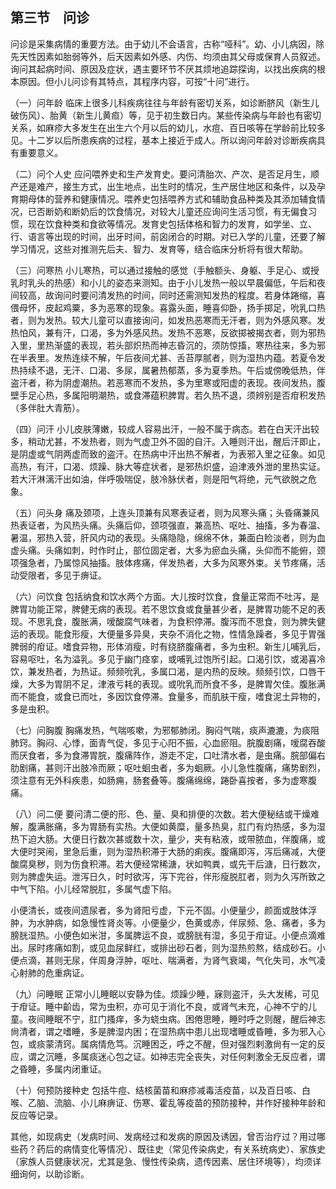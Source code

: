 ## 第三节　问诊

问诊是采集病情的重要方法。由于幼儿不会语言，古称“哑科”。幼、小儿病因，除先天性因素如胎弱等外，后天因素如外感、内伤、均须由其父母或保育人员叙述。询问其起病时间、原因及症状，遇主要环节不厌其烦地追踪探询，以找出疾病的根本原因。但小儿问诊有其特点，其程序内容，可按“十问”进行。

（一）问年龄 临床上很多儿科疾病往往与年龄有密切关系，如诊断脐风（新生儿破伤风）、胎黄（新生儿黄疸）等，见于初生数日内。某些传染病与年龄也有密切关系，如麻疹大多发生在出生六个月以后的幼儿，水痘、百日咳等在学龄前比较多见。十二岁以后所患疾病的过程，基本上接近于成人。所以询问年龄对诊断疾病具有重要意义。

（二）问个人史 应问喂养史和生产发育史。要问清胎次、产次、是否足月生，顺产还是难产，接生方式，出生地点，出生时的情况，生产居住地区和条件，以及孕育期母体的营养和健康情况。喂养史包括喂养方式和辅助食品种类及其添加辅食情况，已否断奶和断奶后的饮食情况，对较大儿童还应询问生活习惯，有无偏食习惯，现在饮食种类和食欲等情况。发育史包括体格和智力的发育，如学坐、立、行、语言等出现的时间，出牙时间，前囟闭合的时期。对已入学的儿童，还要了解学习情况，这些对推测先后夫、智力、发育等，结合临床分析将有很大帮助。

（三）问寒热 小儿寒热，可以通过接触的感觉（手触额头、身躯、手足心、或授乳时乳头的热感）和小儿的姿态来测知。由于小儿发热一般以早晨偏低，午后和夜间较高，故询问时要问清发热的时间，同时还需测知发热的程度。若身体踡缩，喜偎母怀，皮起鸡粟，多为恶寒的现象。喜露头面，睡喜仰卧，扬手掷足，吮乳口热者，则为发热。较大儿童可以直接询问，如发热恶寒而无汗者，则为外感风寒。发热怕风，兼有汗，口渴，多为外感风热。发热不恶寒，反欲掷被揭衣者，则为邪热入里，里热渐盛的表现，若头部炽热而神志昏沉的，须防惊搐，寒热往来，多为邪在半表里。发热连续不解，午后夜间尤甚、舌苔厚腻者，则为湿热内蕴。若夏令发热持续不退，无汗、口渴、多尿，属暑热郁蒸，多为夏季热。午后或傍晚低热，伴盗汗者，称为阴虚潮热。若恶寒而不发热，多为里寒或阳虚的表现。夜间发热，腹壁手足心热，多属阳明潮热，或食滞蕴积脾胃。若久热不退，须辨别是否疳积发热（多伴肚大青筋）。

（四）问汗 小儿皮肤薄嫩，较成人容易出汗，一般不属于病态。若在白天汗出较多，稍动尤甚，不发热者，则为气虚卫外不固的自汗。入睡则汗出，醒后汗即止，是阴虚或气阴两虚而致的盗汗。在热病中汗出热不解者，为表邪入里之征象。如见高热，有汗，口渴、烦躁、脉大等症状者，是邪热炽盛，迫津液外泄的里热实证。若大汗淋漓汗出如油，伴呼吸喘促，肢冷脉伏者，则是阳气将绝，元气欲脱之危象。

（五）问头身 痛及颈项，上连头顶兼有风寒表证者，则为风寒头痛；头昏痛兼风热表证者，为风热头痛。头痛后仰，颈项强直，兼高热、呕吐、抽搐，多为春温、暑温，邪热入营，肝风内动的表现。头痛隐隐，绵绵不休，兼面白睑淡者，则为血虚头痛。头痛如刺，时作时止，部位固定者，大多为瘀血头痛，头仰而不能俯，颈项强急者，乃属惊风抽搐。肢体疼痛，伴发热者，大多为风寒外束。关节疼痛，活动受限者，多见于痹证。

（六）问饮食 包括纳食和饮水两个方面。大儿按时饮食，食量正常而不吐泻，是脾胃功能正常，脾健无病的表现。若不思饮食或食量甚少者，是脾胃功能不足的表现。不思乳食，腹胀满，嗳酸腐气味者，为食积停滞。腹泻而不思食，则为脾失健运的表现。能食形瘦，大便量多异臭，夹杂不消化之物，性情急躁者，多见于胃强脾弱的疳证。嗜食异物，形体消瘦，时有绕脐腹痛者，多为虫积。新生儿哺乳后，容易呕吐，名为溢乳。多见于幽门痉挛，或哺乳过饱所引起。口渴引饮，或渴喜冷饮，兼发热者，为热证。频频吮乳，多属口渴，是内热的反映。频频引饮，口唇干燥，大多为胃阴不足，津液亏耗的表现。或吮乳而所食不多，是脾胃欠佳。腹胀满而不能食，或食已而吐，多因饮食停滞。食量多，而肌肤干瘦，嗜食泥土异物的，多是虫积。

（七）问胸腹 胸痛发热，气喘咳嗽，为邪郁肺闭。胸闷气喘，痰声漉漉，为痰阻肺窍。胸闷、心悸，面青气促，多见于心阳不振，心血瘀阻。脘腹剧痛，嗳腐吞酸而厌食者，多为食滞胃脘，腹痛阵作，游走不定，口吐清水者，是虫痛。脘部偏右肋剧痛，甚则汗出肢冷而厥；呕吐蛔虫者，多为蛔厥。小儿急性腹痛，痛势剧烈，须注意有无外科疾患，如肠痈，肠套叠等。腹痛绵绵，踡卧喜按者，多为虚寒腹痛。

（八）问二便 要问清二便的形、色、量、臭和排便的次数。若大便秘结或干燥难解，腹满胀痛，多为胃肠有实热。大便如黄糜，量多热臭，肛门有灼热感，多为湿热下迫大肠。大便日行数次甚或数十次，量少，夹有粘液，或带脓血，伴腹痛，或大便时哭闹，里急后重，则为湿热积滞于大肠的痢疾。腹痛即泻，泻后痛减，大便酸腐臭秽，则为伤食积滞。若大便经常稀溏，状如鸭粪，或先干后溏，日行数次，则为脾虚失运。泄泻日久，时时欲泻，泻下完谷，伴形瘦脱肛者，则为久泻所致之中气下陷。小儿经常脱肛，多属气虚下陷。

小便清长，或夜间遗尿者，多为肾阳亏虚，下元不固。小便量少，颜面或肢体浮肿，为水肿病，如急慢性肾炎等。小便量少，色黄或赤，伴尿频、急、痛者，多为膀胱湿热。小便色如米泔，多属脾运不良，或膀胱有湿，多见于疳证。小便点滴难出。尿时疼痛如割，或见血尿鲜红，或排出砂石者，则为湿热煎熬，结成砂石。小便点滴，甚则无尿，伴周身浮肿，呕吐、喘满者，为肾气衰竭，气化失司，水气凌心射肺的危重病证。

（九）问睡眠 正常小儿睡眠以安静为佳。烦躁少睡，寐则盗汗，头大发稀，可见于疳证。睡中齘齿，常为虫积，亦可见于消化不良，或肾气未充，心神不宁的儿童。夜间睡眠不宁，肛门搔痒，多为蛲虫病。困倦思睡，睡时呼之则醒，醒后神志尙清者，谓之嗜睡，多是脾湿内困；在湿热病中患儿出现嗜睡或昏睡，多为邪入心包，或痰蒙清窍。属病情危笃。沉睡困乏，呼之不醒，但对强烈剌激尙有一定的反应，谓之沉睡，多属痰迷心包之证。如神志完全丧失，对任何剌激全无反应者，谓之昏睡，多属内闭重证。

（十）何预防接种史 包括牛痘、结核菌苗和麻疹减毒活疫苗，以及百日咳、白喉、乙脑、流脑、小儿麻痹证、伤寒、霍乱等疫苗的预防接种，并作好接种年龄和反应等记录。

其他，如现病史（发病时间、发病经过和发病的原因及诱因，曾否治疗过？用过哪些药？药后的病情变化等情况）、既往史（常见传染病史，有关系统病史）、家族史（家族人员健康状况，尤其是急、慢性传染病，遗传因素、居住环境等），均须详细询何，以助诊断。